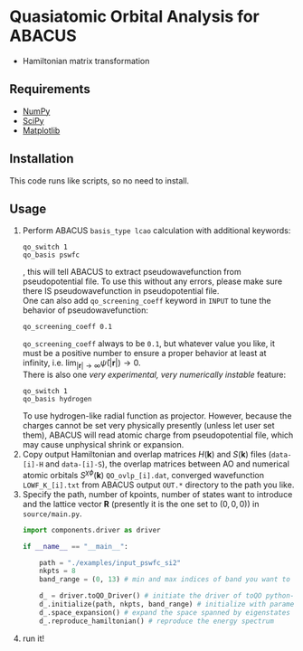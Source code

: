 # Quasiatomic Orbital Analysis for ABACUS

- Hamiltonian matrix transformation

## Requirements

- [NumPy](https://numpy.org/)
- [SciPy](https://www.scipy.org/)
- [Matplotlib](https://matplotlib.org/)

## Installation

This code runs like scripts, so no need to install.

## Usage

1. Perform ABACUS `basis_type lcao` calculation with additional keywords:
   ```Plain text
   qo_switch 1
   qo_basis pswfc
   ```
   , this will tell ABACUS to extract pseudowavefunction from pseudopotential file. To use this without any errors, please make sure there IS pseudowavefunction in pseudopotential file.  
   One can also add `qo_screening_coeff` keyword in `INPUT` to tune the behavior of pseudowavefunction:
   ```Plain text
   qo_screening_coeff 0.1
   ```
   `qo_screening_coeff` always to be `0.1`, but whatever value you like, it must be a positive number to ensure a proper behavior at least at infinity, i.e. $\lim_{|\mathbf{r}|\rightarrow\infty}\tilde{\psi}(|\mathbf{r}|)\rightarrow0$.  
   There is also one *very experimental, very numerically instable* feature:
   ```Plain text
   qo_switch 1
   qo_basis hydrogen
   ```
   To use hydrogen-like radial function as projector. However, because the charges cannot be set very physically presently (unless let user set them), ABACUS will read atomic charge from pseudopotential file, which may cause unphysical shrink or expansion.
2. Copy output Hamiltonian and overlap matrices $H(\mathbf{k})$ and $S(\mathbf{k})$ files (`data-[i]-H` and `data-[i]-S`), the overlap matrices between AO and numerical atomic orbitals $S^{\chi\phi}(\mathbf{k})$ `QO_ovlp_[i].dat`, converged wavefunction `LOWF_K_[i].txt` from ABACUS output `OUT.*` directory to the path you like.
3. Specify the path, number of kpoints, number of states want to introduce and the lattice vector $\mathbf{R}$ (presently it is the one set to $(0, 0, 0)$) in `source/main.py`.
    ```python
    import components.driver as driver

    if __name__ == "__main__":

        path = "./examples/input_pswfc_si2"
        nkpts = 8
        band_range = (0, 13) # min and max indices of band you want to reproduce

        d_ = driver.toQO_Driver() # initiate the driver of toQO python-end
        d_.initialize(path, nkpts, band_range) # initialize with parameters set
        d_.space_expansion() # expand the space spanned by eigenstates
        d_.reproduce_hamiltonian() # reproduce the energy spectrum
    ```
4.  run it!
